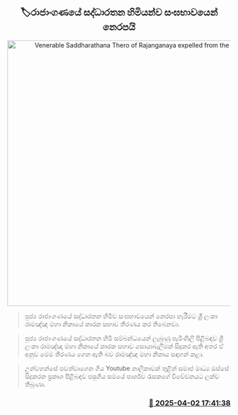 <p align='center'><b><h2 align='center' title='Venerable Saddharathana Thero of Rajanganaya expelled from the Sangha'>🏷රාජාංගණයේ සද්ධාරතන හිමියන්ව සංඝභාවයෙන් නෙරපයි</h2></b></p>
<p align='center'><img src='https://helakuru.sgp1.cdn.digitaloceanspaces.com/esana/images/lib/rajanganaye-raddaratana.jpg' width='600' alt='Venerable Saddharathana Thero of Rajanganaya expelled from the Sangha'></p>

> පුජ්‍ය රාජාංගණයේ සද්ධාරතන හිමිව සංඝභාවයෙන් නෙරපා හැරීමට ශ්‍රී ලංකා රාමඤ්ඤ මහා නිකායේ කාරක සභාව තීරණය කර තිබෙනවා.

> පුජ්‍ය රාජාංගණයේ සද්ධාරතන හිමි සම්බන්ධයෙන් ලැබුණු පැමිණිලි පිළිබඳව ශ්‍රී ලංකා රාමඤ්ඤ මහා නිකායේ කාරක සභාව සොයාබැලීමක් සිදුකර ඇති අතර ඒ අනුව මෙම තීරණය ගෙන ඇති බව රාමඤ්ඤ මහා නිකාය සඳහන් කළා.

> උන්වහන්සේ පවත්වාගෙන ගිය Youtube නාලිකාවක් තුළින් සමාජ මාධ්‍ය ඔස්සේ සිදුකරන ප්‍රකාශ පිළිබඳව පසුගිය සමයේ පාර්ශව රැසකගේ විවේචනයට ලක්ව තිබුණා.



<h3 align='right'><a href='https://www.helakuru.lk/esana/p/108875/'>📅 2025-04-02 17:41:38</a></h3>
